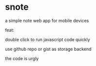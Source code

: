 # snote
a simple note web app for mobile devices 

feat:

double click to run javascript code quickly 

use github repo or gist as storage backend

the code is urgly











